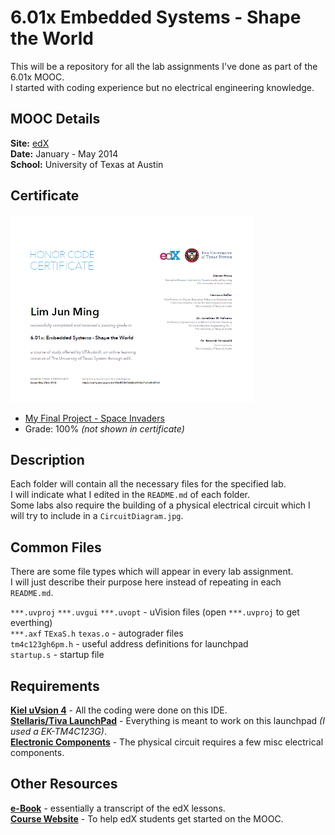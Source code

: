 # 6.01x Embedded Systems - Shape the World   

This will be a repository for all the lab assignments I've done as part of the 6.01x MOOC.  
I started with coding experience but no electrical engineering knowledge.  

## MOOC Details
__Site:__ [edX](https://www.edx.org/course/utaustinx/utaustinx-ut-6-01x-embedded-systems-1172)  
__Date:__ January - May 2014  
__School:__ University of Texas at Austin  

## Certificate
<a href="https://verify.edx.org/cert/d304d553676444c6928e71a1a80d3161"><img src="./6.01x_Certificate.jpg" alt="6.01x Certificate" height="300px"></a>
* [My Final Project - Space Invaders](https://github.com/BillyLjm/SpaceInvaders_6.01x)
* Grade: 100% _(not shown in certificate)_


## Description
Each folder will contain all the necessary files for the specified lab.  
I will indicate what I edited in the `README.md` of each folder.  
Some labs also require the building of a physical electrical circuit which I will try to include in a `CircuitDiagram.jpg`.  

## Common Files
There are some file types which will appear in every lab assignment.  
I will just describe their purpose here instead of repeating in each `README.md`.  

`***.uvproj` `***.uvgui` `***.uvopt` - uVision files (open `***.uvproj` to get everthing)  
`***.axf` `TExaS.h` `texas.o` - autograder files   
`tm4c123gh6pm.h` - useful address definitions for launchpad  
`startup.s` - startup file  

## Requirements
[__Kiel uVsion 4__](https://www.keil.com/demo/eval/armv4.htm) - All the coding were done on this IDE.  
[__Stellaris/Tiva LaunchPad__](https://www.keil.com/demo/eval/armv4.htm) - Everything is meant to work on this launchpad _(I used a EK-TM4C123G)_.  
[__Electronic Components__](http://edx-org-utaustinx.s3.amazonaws.com/UT601x/worldwide.html) - The physical circuit requires a few misc electrical components.  

## Other Resources
[__e-Book__](http://users.ece.utexas.edu/~valvano/Volume1/E-Book/) - essentially a transcript of the edX lessons.  
[__Course Website__](http://edx-org-utaustinx.s3.amazonaws.com/UT601x/index.html) - To help edX students get started on the MOOC.  